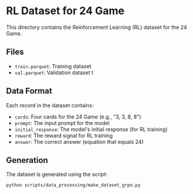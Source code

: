 # RL Dataset for 24 Game

This directory contains the Reinforcement Learning (RL) dataset for the 24 Game.

## Files

- `train.parquet`: Training dataset
- `val.parquet`: Validation dataset
t

## Data Format

Each record in the dataset contains:
- `cards`: Four cards for the 24 Game (e.g., "3, 3, 8, 8")
- `prompt`: The input prompt for the model
- `initial_response`: The model's initial response (for RL training)
- `reward`: The reward signal for RL training
- `answer`: The correct answer (equation that equals 24)

## Generation

The dataset is generated using the script:
```bash
python scripts/data_processing/make_dataset_grpo.py
```
